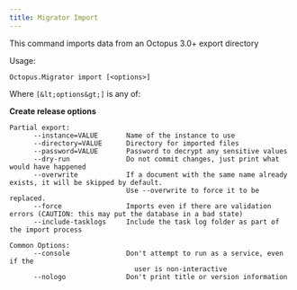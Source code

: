 ```yaml
---
title: Migrator Import
---
```


This command imports data from an Octopus 3.0+ export directory

Usage:

```text
Octopus.Migrator import [<options>]
```

Where `[&lt;options&gt;]` is any of:

**Create release options**

```text
Partial export:
      --instance=VALUE       Name of the instance to use
      --directory=VALUE      Directory for imported files
      --password=VALUE       Password to decrypt any sensitive values
      --dry-run			     Do not commit changes, just print what would have happened
      --overwrite	         If a document with the same name already exists, it will be skipped by default. 
							 Use --overwrite to force it to be replaced.
   	  --force 			 	 Imports even if there are validation errors (CAUTION: this may put the database in a bad state)     
	  --include-tasklogs	 Include the task log folder as part of the import process
 
Common Options:
      --console              Don't attempt to run as a service, even if the
                               user is non-interactive
      --nologo               Don't print title or version information
```
